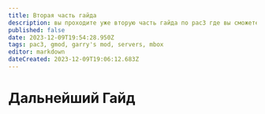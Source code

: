 ```yaml
---
title: Вторая часть гайда
description: вы проходите уже вторую часть гайда по pac3 где вы сможете узнать намного больше о редакторе
published: false
date: 2023-12-09T19:54:28.950Z
tags: pac3, gmod, garry's mod, servers, mbox
editor: markdown
dateCreated: 2023-12-09T19:06:12.683Z
---
```


# Дальнейший Гайд


